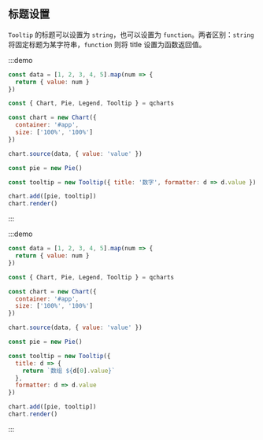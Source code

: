 ## 标题设置

`Tooltip` 的标题可以设置为 `string`，也可以设置为 `function`。两者区别：`string` 将固定标题为某字符串，`function` 则将 title 设置为函数返回值。

:::demo

```javascript
const data = [1, 2, 3, 4, 5].map(num => {
  return { value: num }
})

const { Chart, Pie, Legend, Tooltip } = qcharts

const chart = new Chart({
  container: '#app',
  size: ['100%', '100%']
})

chart.source(data, { value: 'value' })

const pie = new Pie()

const tooltip = new Tooltip({ title: '数字', formatter: d => d.value })

chart.add([pie, tooltip])
chart.render()
```

:::

:::demo

```javascript
const data = [1, 2, 3, 4, 5].map(num => {
  return { value: num }
})

const { Chart, Pie, Legend, Tooltip } = qcharts

const chart = new Chart({
  container: '#app',
  size: ['100%', '100%']
})

chart.source(data, { value: 'value' })

const pie = new Pie()

const tooltip = new Tooltip({
  title: d => {
    return `数组 ${d[0].value}`
  },
  formatter: d => d.value
})

chart.add([pie, tooltip])
chart.render()
```

:::

